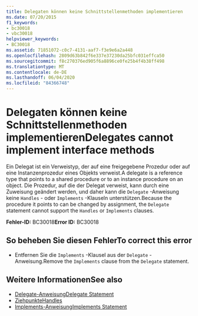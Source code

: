 ```yaml
---
title: Delegaten können keine Schnittstellenmethoden implementieren
ms.date: 07/20/2015
f1_keywords:
- bc30018
- vbc30018
helpviewer_keywords:
- BC30018
ms.assetid: 71851072-c0c7-4131-aaf7-f3e9e6a2a448
ms.openlocfilehash: 2809d63b842f6e337e37230da25bfc031effca50
ms.sourcegitcommit: f8c270376ed905f6a8896ce0fe25b4f4b38ff498
ms.translationtype: MT
ms.contentlocale: de-DE
ms.lasthandoff: 06/04/2020
ms.locfileid: "84366748"
---
```

# <a name="delegates-cannot-implement-interface-methods"></a><span data-ttu-id="141dc-102">Delegaten können keine Schnittstellenmethoden implementieren</span><span class="sxs-lookup"><span data-stu-id="141dc-102">Delegates cannot implement interface methods</span></span>
<span data-ttu-id="141dc-103">Ein Delegat ist ein Verweistyp, der auf eine freigegebene Prozedur oder auf eine Instanzenprozedur eines Objekts verweist.</span><span class="sxs-lookup"><span data-stu-id="141dc-103">A delegate is a reference type that points to a shared procedure or to an instance procedure on an object.</span></span> <span data-ttu-id="141dc-104">Die Prozedur, auf die der Delegat verweist, kann durch eine Zuweisung geändert werden, und daher kann die `Delegate` -Anweisung keine `Handles` - oder `Implements` -Klauseln unterstützen.</span><span class="sxs-lookup"><span data-stu-id="141dc-104">Because the procedure it points to can be changed by assignment, the `Delegate` statement cannot support the `Handles` or `Implements` clauses.</span></span>  
  
 <span data-ttu-id="141dc-105">**Fehler-ID:** BC30018</span><span class="sxs-lookup"><span data-stu-id="141dc-105">**Error ID:** BC30018</span></span>  
  
## <a name="to-correct-this-error"></a><span data-ttu-id="141dc-106">So beheben Sie diesen Fehler</span><span class="sxs-lookup"><span data-stu-id="141dc-106">To correct this error</span></span>  
  
- <span data-ttu-id="141dc-107">Entfernen Sie die `Implements` -Klausel aus der `Delegate` -Anweisung.</span><span class="sxs-lookup"><span data-stu-id="141dc-107">Remove the `Implements` clause from the `Delegate` statement.</span></span>  
  
## <a name="see-also"></a><span data-ttu-id="141dc-108">Weitere Informationen</span><span class="sxs-lookup"><span data-stu-id="141dc-108">See also</span></span>

- [<span data-ttu-id="141dc-109">Delegate-Anweisung</span><span class="sxs-lookup"><span data-stu-id="141dc-109">Delegate Statement</span></span>](../language-reference/statements/delegate-statement.md)
- [<span data-ttu-id="141dc-110">Ziehpunkte</span><span class="sxs-lookup"><span data-stu-id="141dc-110">Handles</span></span>](../language-reference/statements/handles-clause.md)
- [<span data-ttu-id="141dc-111">Implements-Anweisung</span><span class="sxs-lookup"><span data-stu-id="141dc-111">Implements Statement</span></span>](../language-reference/statements/implements-statement.md)
